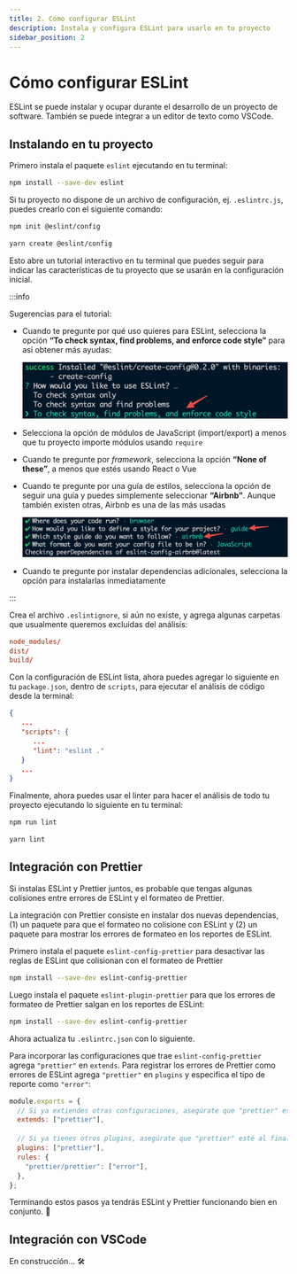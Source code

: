 ```yaml
---
title: 2. Cómo configurar ESLint
description: Instala y configura ESLint para usarlo en tu proyecto
sidebar_position: 2
---
```


# Cómo configurar ESLint

ESLint se puede instalar y ocupar durante el desarrollo de un proyecto de
software. También se puede integrar a un editor de texto como VSCode.

## Instalando en tu proyecto

Primero instala el paquete `eslint` ejecutando en tu terminal:

```bash npm2yarn
npm install --save-dev eslint
```

Si tu proyecto no dispone de un archivo de configuración, ej. `.eslintrc.js`,
puedes crearlo con el siguiente comando:

<Tabs>
<TabItem value="npm">

```bash
npm init @eslint/config
```

</TabItem>
<TabItem value="Yarn">

```bash
yarn create @eslint/config
```

</TabItem>
</Tabs>

Esto abre un tutorial interactivo en tu terminal que puedes seguir para indicar
las características de tu proyecto que se usarán en la configuración inicial.

:::info

Sugerencias para el tutorial:

- Cuando te pregunte por qué uso quieres para ESLint, selecciona la opción **“To
  check syntax, find problems, and enforce code style”** para así obtener más
  ayudas:

  ![Captura de tutorial interactivo de ESLint en la terminal](./eslint_init_config_style.png "Selecciona la opción que incluye sintaxis, problemas y estilo de código")

- Selecciona la opción de módulos de JavaScript (import/export) a menos que tu
  proyecto importe módulos usando `require`

- Cuando te pregunte por _framework_, selecciona la opción **“None of these”**,
  a menos que estés usando React o Vue

- Cuando te pregunte por una guía de estilos, selecciona la opción de seguir una
  guía y puedes simplemente seleccionar **“Airbnb”**. Aunque también existen
  otras, Airbnb es una de las más usadas

  ![Captura de tutorial interactivo de ESLint en la terminal eligiendo guía de estilos](./eslint_style_guide.png "Selecciona las opciones para seguir la guía de estilos de Airbnb")

- Cuando te pregunte por instalar dependencias adicionales, selecciona la opción
  para instalarlas inmediatamente

:::

Crea el archivo `.eslintignore`, si aún no existe, y agrega algunas carpetas que
usualmente queremos excluidas del análisis:

```rc title=".eslintignore"
node_modules/
dist/
build/
```

Con la configuración de ESLint lista, ahora puedes agregar lo siguiente en tu
`package.json`, dentro de `scripts`, para ejecutar el análisis de código desde
la terminal:

```json title="package.json"
{
   ...
   "scripts": {
      ...
      "lint": "eslint ."
   }
   ...
}
```

Finalmente, ahora puedes usar el linter para hacer el análisis de todo tu
proyecto ejecutando lo siguiente en tu terminal:

<Tabs>
<TabItem value="npm">

```bash
npm run lint
```

</TabItem>
<TabItem value="Yarn">

```bash
yarn lint
```

</TabItem>
</Tabs>

## Integración con Prettier

Si instalas ESLint y Prettier juntos, es probable que tengas algunas colisiones
entre errores de ESLint y el formateo de Prettier.

La integración con Prettier consiste en instalar dos nuevas dependencias, (1) un
paquete para que el formateo no colisione con ESLint y (2) un paquete para
mostrar los errores de formateo en los reportes de ESLint.

Primero instala el paquete `eslint-config-prettier` para desactivar las reglas
de ESLint que colisionan con el formateo de Prettier

```bash npm2yarn
npm install --save-dev eslint-config-prettier
```

Luego instala el paquete `eslint-plugin-prettier` para que los errores de
formateo de Prettier salgan en los reportes de ESLint:

```bash npm2yarn
npm install --save-dev eslint-config-prettier
```

Ahora actualiza tu `.eslintrc.json` con lo siguiente.

Para incorporar las configuraciones que trae `eslint-config-prettier` agrega
`"prettier"` en `extends`. Para registrar los errores de Prettier como errores
de ESLint agrega `"prettier"` en `plugins` y especifica el tipo de reporte como
`"error"`:

```js title=".eslintrc.js"
module.exports = {
  // Si ya extiendes otras configuraciones, asegúrate que "prettier" esté al final
  extends: ["prettier"],

  // Si ya tienes otros plugins, asegúrate que "prettier" esté al final
  plugins: ["prettier"],
  rules: {
    "prettier/prettier": ["error"],
  },
};
```

Terminando estos pasos ya tendrás ESLint y Prettier funcionando bien en
conjunto. 🚀

## Integración con VSCode

En construcción... 🛠
